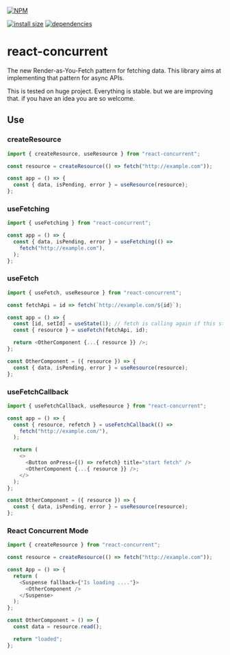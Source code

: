 [![NPM](https://nodei.co/npm/react-concurrent.png)](https://nodei.co/npm/react-concurrent/)

[![install size](https://packagephobia.now.sh/badge?p=react-concurrent)](https://packagephobia.now.sh/result?p=react-concurrent) [![dependencies](https://david-dm.org/poolkhord/react-concurrent.svg)](https://david-dm.org/poolkhord/react-concurrent.svg)

# react-concurrent

The new Render-as-You-Fetch pattern for fetching data. This library aims at implementing that pattern for async APIs.

This is tested on huge project. Everything is stable. but we are improving that. if you have an idea you are so welcome.

## Use

### createResource

```js
import { createResource, useResource } from "react-concurrent";

const resource = createResource(() => fetch("http://example.com"));

const app = () => {
  const { data, isPending, error } = useResource(resource);
};
```

### useFetching

```js
import { useFetching } from "react-concurrent";

const app = () => {
  const { data, isPending, error } = useFetching(() =>
    fetch("http://example.com"),
  );
};
```

### useFetch

```js
import { useFetch, useResource } from "react-concurrent";

const fetchApi = id => fetch(`http://example.com/${id}`);

const app = () => {
  const [id, setId] = useState(1); // fetch is calling again if this state changed
  const { resource } = useFetch(fetchApi, id);

  return <OtherComponent {...{ resource }} />;
};

const OtherComponent = ({ resource }) => {
  const { data, isPending, error } = useResource(resource);
};
```

### useFetchCallback

```js
import { useFetchCallback, useResource } from "react-concurrent";

const app = () => {
  const { resource, refetch } = useFetchCallback(() =>
    fetch("http://example.com/"),
  );

  return (
    <>
      <Button onPress={() => refetch} title="start fetch" />
      <OtherComponent {...{ resource }} />;
    </>
  );
};

const OtherComponent = ({ resource }) => {
  const { data, isPending, error } = useResource(resource);
};
```

### React Concurrent Mode

```js
import { createResource } from "react-concurrent";

const resource = createResource(() => fetch("http://example.com"));

const App = () => {
  return (
    <Suspense fallback={"Is loading ...."}>
      <OtherComponent />
    </Suspense>
  );
};

const OtherComponent = () => {
  const data = resource.read();

  return "loaded";
};
```
